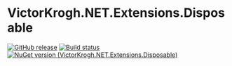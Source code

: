 # VictorKrogh.NET.Extensions.Disposable


[![GitHub release](https://img.shields.io/github/release/VictorKroghDotNet/VictorKrogh.NET.Extensions.Disposable.svg)](https://github.com/VictorKroghDotNet/VictorKrogh.NET.Extensions.Disposable/releases)
[![Build status](https://github.com/VictorKroghDotNet/VictorKrogh.NET.Extensions.Disposable/actions/workflows/ci.yml/badge.svg?branch=main)](https://github.com/VictorKroghDotNet/VictorKrogh.NET.Extensions.Disposable/actions/workflows/ci.yml)
[![NuGet version (VictorKrogh.NET.Extensions.Disposable)](https://img.shields.io/nuget/v/VictorKrogh.NET.Extensions.Disposable.svg?style=flat-square)](https://www.nuget.org/packages/VictorKrogh.NET.Extensions.Disposable/)
